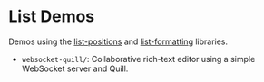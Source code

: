 # List Demos

Demos using the [list-positions](https://github.com/mweidner037/list-positions) and [list-formatting](https://github.com/mweidner037/list-formatting) libraries.

- `websocket-quill/`: Collaborative rich-text editor using a simple WebSocket server and Quill.
